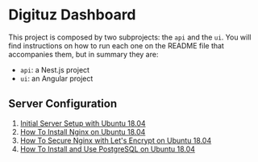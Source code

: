 # Digituz Dashboard

This project is composed by two subprojects: the `api` and the `ui`. You will find instructions on how to run each one on the README file that accompanies them, but in summary they are:

- `api`: a Nest.js project
- `ui`: an Angular project

## Server Configuration

1. [Initial Server Setup with Ubuntu 18.04](https://www.digitalocean.com/community/tutorials/initial-server-setup-with-ubuntu-18-04)
2. [How To Install Nginx on Ubuntu 18.04](https://www.digitalocean.com/community/tutorials/how-to-install-nginx-on-ubuntu-18-04)
3. [How To Secure Nginx with Let's Encrypt on Ubuntu 18.04](https://www.digitalocean.com/community/tutorials/how-to-secure-nginx-with-let-s-encrypt-on-ubuntu-18-04)
4. [How To Install and Use PostgreSQL on Ubuntu 18.04](https://www.digitalocean.com/community/tutorials/how-to-install-and-use-postgresql-on-ubuntu-18-04)